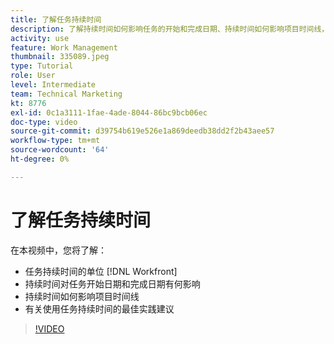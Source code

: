 ```yaml
---
title: 了解任务持续时间
description: 了解持续时间如何影响任务的开始和完成日期、持续时间如何影响项目时间线，以及使用任务持续时间的一些最佳实践。
activity: use
feature: Work Management
thumbnail: 335089.jpeg
type: Tutorial
role: User
level: Intermediate
team: Technical Marketing
kt: 8776
exl-id: 0c1a3111-1fae-4ade-8044-86bc9bcb06ec
doc-type: video
source-git-commit: d39754b619e526e1a869deedb38dd2f2b43aee57
workflow-type: tm+mt
source-wordcount: '64'
ht-degree: 0%

---
```


# 了解任务持续时间

在本视频中，您将了解：

* 任务持续时间的单位 [!DNL Workfront]
* 持续时间对任务开始日期和完成日期有何影响
* 持续时间如何影响项目时间线
* 有关使用任务持续时间的最佳实践建议

>[!VIDEO](https://video.tv.adobe.com/v/335089/?quality=12)
